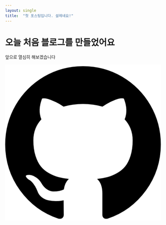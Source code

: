 ```yaml
---
layout: single
title:  "첫 포스팅입니다. 설레네요!"
---
```


# 오늘 처음 블로그를 만들었어요

앞으로 열심히 해보겠습니다

![25231](../images/2021-09-29-first/25231-16329796671791.png)
